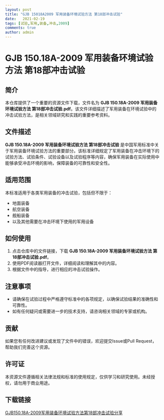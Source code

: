 ```yaml
---
layout: post
title: "GJB 15018A2009 军用装备环境试验方法 第18部冲击试验"
date:   2021-02-19
tags: [试验,军用,装备,冲击,2009]
comments: true
author: admin
---
```

# GJB 150.18A-2009 军用装备环境试验方法 第18部冲击试验

## 简介

本仓库提供了一个重要的资源文件下载，文件名为 **GJB 150.18A-2009 军用装备环境试验方法 第18部冲击试验.pdf**。该文件详细描述了军用装备在环境试验中的冲击试验方法，是相关领域研究和实践的重要参考资料。

## 文件描述

**GJB 150.18A-2009 军用装备环境试验方法 第18部冲击试验** 是中国军用标准中关于军用装备环境试验方法的重要部分。该标准详细规定了军用装备在冲击环境下的试验方法、试验条件、试验设备以及试验程序等内容，确保军用装备在实际使用中能够承受冲击环境的影响，保障装备的可靠性和安全性。

## 适用范围

本标准适用于各类军用装备的冲击试验，包括但不限于：

- 地面装备
- 航空装备
- 舰船装备
- 以及其他需要在冲击环境下使用的军用设备

## 如何使用

1. 点击仓库中的文件链接，下载 **GJB 150.18A-2009 军用装备环境试验方法 第18部冲击试验.pdf**。
2. 使用PDF阅读器打开文件，详细阅读和理解其中的内容。
3. 根据文件中的指导，进行相应的冲击试验操作。

## 注意事项

- 请确保在试验过程中严格遵守标准中的各项规定，以确保试验结果的准确性和可靠性。
- 如有任何疑问或需要进一步的技术支持，请咨询相关领域的专家或机构。

## 贡献

如果您有任何改进建议或发现了文件中的错误，欢迎提交Issue或Pull Request，帮助我们完善这个资源。

## 许可证

本资源文件遵循相关法律法规和标准的使用规定，仅供学习和研究使用。未经授权，请勿用于商业用途。

## 下载链接

[GJB150.18A-2009军用装备环境试验方法第18部冲击试验分享](https://pan.quark.cn/s/38dc0ffd1834)